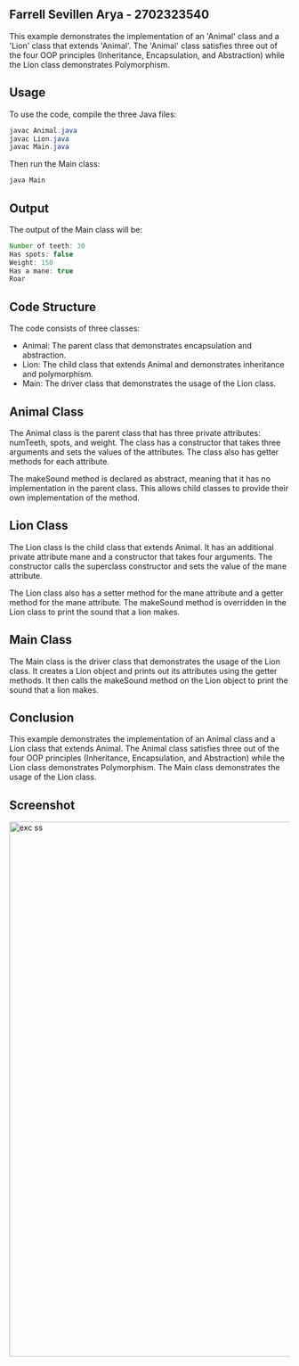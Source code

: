 ## Farrell Sevillen Arya - 2702323540
This example demonstrates the implementation of an 'Animal' class and a 'Lion' class that extends 'Animal'. The 'Animal' class satisfies three out of the four OOP principles (Inheritance, Encapsulation, and Abstraction) while the Lion class demonstrates Polymorphism.

## Usage
To use the code, compile the three Java files:

```java
javac Animal.java
javac Lion.java
javac Main.java
```
Then run the Main class:
```java
java Main
```

## Output

The output of the Main class will be:

```java
Number of teeth: 30
Has spots: false
Weight: 150
Has a mane: true
Roar
```

## Code Structure
The code consists of three classes:

- Animal: The parent class that demonstrates encapsulation and abstraction.
- Lion: The child class that extends Animal and demonstrates inheritance and polymorphism.
- Main: The driver class that demonstrates the usage of the Lion class.

## Animal Class
The Animal class is the parent class that has three private attributes: numTeeth, spots, and weight. The class has a constructor that takes three arguments and sets the values of the attributes. The class also has getter methods for each attribute.

The makeSound method is declared as abstract, meaning that it has no implementation in the parent class. This allows child classes to provide their own implementation of the method.

## Lion Class
The Lion class is the child class that extends Animal. It has an additional private attribute mane and a constructor that takes four arguments. The constructor calls the superclass constructor and sets the value of the mane attribute.

The Lion class also has a setter method for the mane attribute and a getter method for the mane attribute. The makeSound method is overridden in the Lion class to print the sound that a lion makes.

## Main Class
The Main class is the driver class that demonstrates the usage of the Lion class. It creates a Lion object and prints out its attributes using the getter methods. It then calls the makeSound method on the Lion object to print the sound that a lion makes.

## Conclusion
This example demonstrates the implementation of an Animal class and a Lion class that extends Animal. The Animal class satisfies three out of the four OOP principles (Inheritance, Encapsulation, and Abstraction) while the Lion class demonstrates Polymorphism. The Main class demonstrates the usage of the Lion class.

## Screenshot
<img width="960" alt="exc ss" src="https://github.com/RelKereta/Exercise_1-DSA_TA_2024/assets/144778128/2afd9b7d-a768-41b6-803a-6f4ae79ba025">
